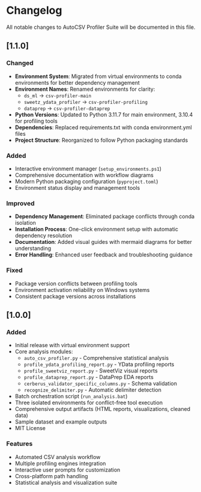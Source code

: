 # Changelog

All notable changes to AutoCSV Profiler Suite will be documented in this file.

## [1.1.0] 

### Changed
- **Environment System**: Migrated from virtual environments to conda environments for better dependency management
- **Environment Names**: Renamed environments for clarity:
  - `ds_ml` → `csv-profiler-main`
  - `sweetz_ydata_profiler` → `csv-profiler-profiling`
  - `dataprep` → `csv-profiler-dataprep`
- **Python Versions**: Updated to Python 3.11.7 for main environment, 3.10.4 for profiling tools
- **Dependencies**: Replaced requirements.txt with conda environment.yml files
- **Project Structure**: Reorganized to follow Python packaging standards

### Added
- Interactive environment manager (`setup_environments.ps1`)
- Comprehensive documentation with workflow diagrams
- Modern Python packaging configuration (`pyproject.toml`)
- Environment status display and management tools

### Improved
- **Dependency Management**: Eliminated package conflicts through conda isolation
- **Installation Process**: One-click environment setup with automatic dependency resolution
- **Documentation**: Added visual guides with mermaid diagrams for better understanding
- **Error Handling**: Enhanced user feedback and troubleshooting guidance

### Fixed
- Package version conflicts between profiling tools
- Environment activation reliability on Windows systems
- Consistent package versions across installations

## [1.0.0] 

### Added
- Initial release with virtual environment support
- Core analysis modules:
  - `auto_csv_profiler.py` - Comprehensive statistical analysis
  - `profile_ydata_profiling_report.py` - YData profiling reports
  - `profile_sweetviz_report.py` - SweetViz visual reports
  - `profile_dataprep_report.py` - DataPrep EDA reports
  - `cerberus_validator_specific_columns.py` - Schema validation
  - `recognize_delimiter.py` - Automatic delimiter detection
- Batch orchestration script (`run_analysis.bat`)
- Three isolated environments for conflict-free tool execution
- Comprehensive output artifacts (HTML reports, visualizations, cleaned data)
- Sample dataset and example outputs
- MIT License

### Features
- Automated CSV analysis workflow
- Multiple profiling engines integration
- Interactive user prompts for customization
- Cross-platform path handling
- Statistical analysis and visualization suite